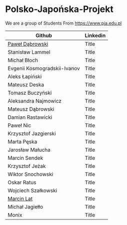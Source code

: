# Polsko-Japońska-Projekt

We are a group of Students From https://www.pja.edu.pl

| Github     | Linkedin |
| ----------- | ----------- |
| [Paweł  Dąbrowski](https://github.com/PawelDabrowski83)    | Title       |
| Stanisław Lammel    | Title       |
| Michał Błoch    | Title       |
| Evgenii Kosmogradskii-Ivanov    | Title       |
| Aleks Łapiński    | Title       |
| Mateusz  Deska    | Title       |
| Tomasz  Buczyński    | Title       |
| Aleksandra  Najmowicz    | Title       |
| Mateusz  Dąbrowski    | Title       |
| Damian  Rastawicki    | Title       |
| Paweł  Nic    | Title       |
| Krzysztof Jazgierski    | Title       |
| Marta Pęska    | Title       |
| Jarosław Małucha    | Title       |
| Marcin Sendek    | Title       |
| Krzysztof Jeżak    | Title       |
| Wiktor Snochowski    | Title       |
| Oskar Ratus    | Title       |
| Wojciech Szałkowski    | Title       |
| [Marcin Lat](https://github.com/Marcinlat)    | Title      |
| Michał Jagiełło    | Title       |
| Monix    | Title       |
